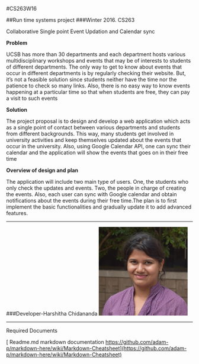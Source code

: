 

#CS263W16


##Run time systems project
###Winter 2016. CS263

Collaborative Single point Event Updation and Calendar sync

**Problem**

 UCSB has more than 30 departments and each department hosts various multidisciplinary workshops and events that may be of interests to students of different departments. The only way to get to know about events that occur in different departments is by regularly checking their website. But, it’s not a feasible solution since students neither have the time nor the patience to check so many links. Also, there is no easy way to know events happening at a particular time so that when students are free, they can pay a visit to such events

**Solution** 

The project proposal is to design and develop a web application which acts as a single point of contact between various departments and students from different backgrounds. This way, many students get involved in university activities and keep themselves updated about the events that occur in the university. Also, using Google Calendar API, one can sync their calendar and the application will show the events that goes on in their free time 


**Overview of design and plan**

The application will include two main type of users. One, the students who only check the updates and events. Two, the people in charge of creating the events. Also, each user can sync with Google calendar and obtain notifications about the events during their free time.The plan is to first implement the basic functionalities and gradually update it to add advanced features.

---

###Developer-Harshitha Chidananda 
![Harshitha Chidananda](/calsync/src/main/webapp/images/chidanandamurthyharshitha.jpg)

---
Required Documents


[ Readme.md markdown documentation https://github.com/adam-p/markdown-here/wiki/Markdown-Cheatsheet](https://github.com/adam-p/markdown-here/wiki/Markdown-Cheatsheet)
